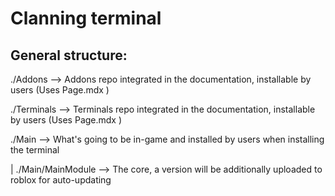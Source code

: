 # Clanning terminal

## General structure:

./Addons --> Addons repo integrated in the documentation, installable by users (Uses Page.mdx )

./Terminals --> Terminals repo integrated in the documentation, installable by users (Uses Page.mdx )

./Main --> What's going to be in-game and installed by users when installing the terminal

| ./Main/MainModule --> The core, a version will be additionally uploaded to roblox for auto-updating
